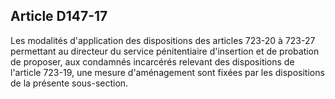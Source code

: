 Article D147-17
----
Les modalités d'application des dispositions des articles 723-20 à 723-27
permettant au directeur du service pénitentiaire d'insertion et de probation de
proposer, aux condamnés incarcérés relevant des dispositions de l'article
723-19, une mesure d'aménagement sont fixées par les dispositions de la présente
sous-section.
